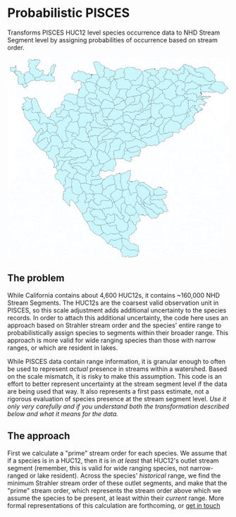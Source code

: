 # Probabilistic PISCES
Transforms PISCES HUC12 level species occurrence data to NHD Stream Segment level by assigning probabilities of
occurrence based on stream order.

![Animation of transition from ranges to probabilistic segments](docs/probabilistic_pisces_animation.gif)

## The problem
While California contains about 4,600 HUC12s, it contains ~160,000 NHD Stream Segments. The HUC12s are the coarsest
valid observation unit in PISCES, so this scale adjustment adds additional uncertainty to the species records. In order
to attach this additional uncertainty, the code here uses an approach based on Strahler stream order and the species'
entire range to probabilistically assign species to segments within their broader range. This approach is more valid for
wide ranging species than those with narrow ranges, or which are resident in lakes. 

While PISCES data contain range information, it is granular enough to often be used to represent *actual* presence
in streams within a watershed. Based on the scale mismatch, it is risky to make this assumption. This code is an effort
to better represent uncertainty at the stream segment level if the data are being used that way. It also represents a first pass
estimate, not a rigorous evaluation of species presence at the stream segment level. *Use it only very carefully and if
you understand both the transformation described below and what it means for the data.*

## The approach
First we calculate a "prime" stream order for each species. We assume that if a species is in a HUC12, then it is in
*at least* that HUC12's outlet stream segment (remember, this is valid for wide ranging species, not narrow-ranged
or lake resident). Across the species' *historical* range, we find the minimum Strahler stream order of these
outlet segments, and make that the "prime" stream order, which represents the stream order above which we assume the
species to be present, at least within their *current* range. More formal representations of this calculation
are forthcoming, or [get in touch](https://watershed.ucdavis.edu/user/64/contact)